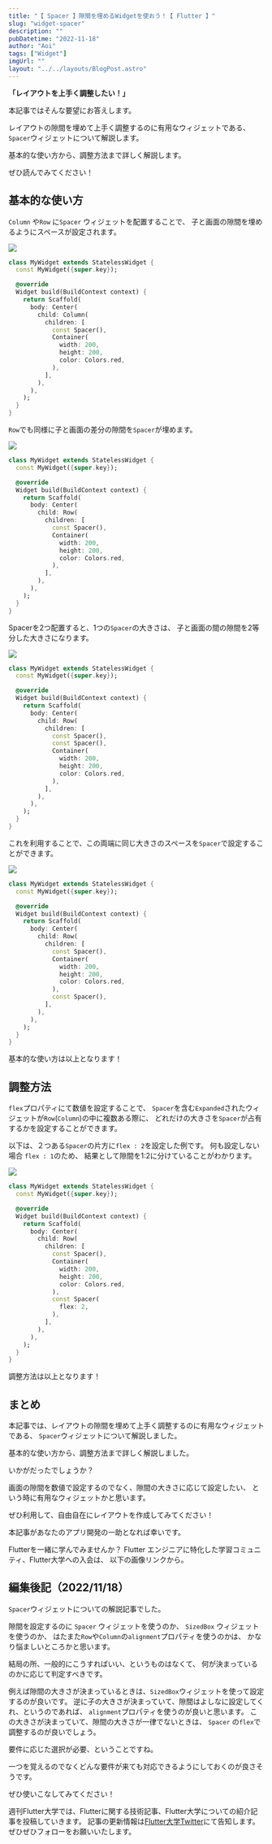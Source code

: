 ```yaml
---
title: "【 Spacer 】隙間を埋めるWidgetを使おう！【 Flutter 】"
slug: "widget-spacer"
description: ""
pubDatetime: "2022-11-18"
author: "Aoi"
tags: ["Widget"]
imgUrl: ""
layout: "../../layouts/BlogPost.astro"
---
```


**「レイアウトを上手く調整したい！」**

本記事ではそんな要望にお答えします。

レイアウトの隙間を埋めて上手く調整するのに有用なウィジェットである、
`Spacer`ウィジェットについて解説します。

基本的な使い方から、調整方法まで詳しく解説します。

ぜひ読んでみてください！

## 基本的な使い方

`Column` や`Row` に`Spacer` ウィジェットを配置することで、
子と画面の隙間を埋めるようにスペースが設定されます。

![](https://blog.flutteruniv.com/wp-content/uploads/2022/11/スクリーンショット-2022-11-17-10.09.46-928x1024.png)

```dart
class MyWidget extends StatelessWidget {
  const MyWidget({super.key});

  @override
  Widget build(BuildContext context) {
    return Scaffold(
      body: Center(
        child: Column(
          children: [
            const Spacer(),
            Container(
              width: 200,
              height: 200,
              color: Colors.red,
            ),
          ],
        ),
      ),
    );
  }
}
```

`Row`でも同様に子と画面の差分の隙間を`Spacer`が埋めます。

![](https://blog.flutteruniv.com/wp-content/uploads/2022/11/スクリーンショット-2022-11-17-10.13.51-914x1024.png)

```dart
class MyWidget extends StatelessWidget {
  const MyWidget({super.key});

  @override
  Widget build(BuildContext context) {
    return Scaffold(
      body: Center(
        child: Row(
          children: [
            const Spacer(),
            Container(
              width: 200,
              height: 200,
              color: Colors.red,
            ),
          ],
        ),
      ),
    );
  }
}
```

Spacerを2つ配置すると、1つの`Spacer`の大きさは、
子と画面の間の隙間を2等分した大きさになります。

![](https://blog.flutteruniv.com/wp-content/uploads/2022/11/スクリーンショット-2022-11-17-10.18.47.png)

```dart
class MyWidget extends StatelessWidget {
  const MyWidget({super.key});

  @override
  Widget build(BuildContext context) {
    return Scaffold(
      body: Center(
        child: Row(
          children: [
            const Spacer(),
            const Spacer(),
            Container(
              width: 200,
              height: 200,
              color: Colors.red,
            ),
          ],
        ),
      ),
    );
  }
}
```

これを利用することで、この両端に同じ大きさのスペースを`Spacer`で設定することができます。

![](https://blog.flutteruniv.com/wp-content/uploads/2022/11/スクリーンショット-2022-11-17-10.20.53-924x1024.png)

```dart
class MyWidget extends StatelessWidget {
  const MyWidget({super.key});

  @override
  Widget build(BuildContext context) {
    return Scaffold(
      body: Center(
        child: Row(
          children: [
            const Spacer(),
            Container(
              width: 200,
              height: 200,
              color: Colors.red,
            ),
            const Spacer(),
          ],
        ),
      ),
    );
  }
}
```

基本的な使い方は以上となります！

## 調整方法

`flex`プロパティにて数値を設定することで、
`Spacer`を含む`Expanded`されたウィジェットが`Row`(`Column`)の中に複数ある際に、
どれだけの大きさを`Spacer`が占有するかを設定することができます。

以下は、２つある`Spacer`の片方に`flex : 2`を設定した例です。
何も設定しない場合 `flex : 1`のため、
結果として隙間を1:2に分けていることがわかります。

![](https://blog.flutteruniv.com/wp-content/uploads/2022/11/スクリーンショット-2022-11-17-10.37.27.png)

```dart
class MyWidget extends StatelessWidget {
  const MyWidget({super.key});

  @override
  Widget build(BuildContext context) {
    return Scaffold(
      body: Center(
        child: Row(
          children: [
            const Spacer(),
            Container(
              width: 200,
              height: 200,
              color: Colors.red,
            ),
            const Spacer(
              flex: 2,
            ),
          ],
        ),
      ),
    );
  }
}
```

調整方法は以上となります！

## まとめ

本記事では、レイアウトの隙間を埋めて上手く調整するのに有用なウィジェットである、
`Spacer`ウィジェットについて解説しました。

基本的な使い方から、調整方法まで詳しく解説しました。

いかがだったでしょうか？

画面の隙間を数値で設定するのでなく、隙間の大きさに応じて設定したい、
という時に有用なウィジェットかと思います。

ぜひ利用して、自由自在にレイアウトを作成してみてください！

本記事があなたのアプリ開発の一助となれば幸いです。

Flutterを一緒に学んでみませんか？
Flutter エンジニアに特化した学習コミュニティ、Flutter大学への入会は、
以下の画像リンクから。

## 編集後記（2022/11/18）

`Spacer`ウィジェットについての解説記事でした。

隙間を設定するのに
`Spacer` ウィジェットを使うのか、
`SizedBox` ウィジェットを使うのか、
はたまた`Row`や`Column`の`alignment`プロパティを使うのかは、
かなり悩ましいところかと思います。

結局の所、一般的にこうすればいい、というものはなくて、
何が決まっているのかに応じて判定すべきです。

例えば隙間の大きさが決まっているときは、`SizedBox`ウィジェットを使って設定するのが良いです。
逆に子の大きさが決まっていて、隙間はよしなに設定してくれ、というのであれば、
`alignment`プロパティを使うのが良いと思います。
この大きさが決まっていて、隙間の大きさが一律でないときは、
`Spacer` の`flex`で調整するのが良いでしょう。

要件に応じた選択が必要、ということですね。

一つを覚えるのでなくどんな要件が来ても対応できるようにしておくのが良さそうです。

ぜひ使いこなしてみてください！

週刊Flutter大学では、Flutterに関する技術記事、Flutter大学についての紹介記事を投稿していきます。
記事の更新情報は[Flutter大学Twitter](https://twitter.com/FlutterUniv)にて告知します。
ぜひぜひフォローをお願いいたします。